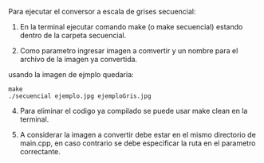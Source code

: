 Para ejecutar el conversor a escala de grises secuencial:

1) En la terminal ejecutar comando make (o make secuencial) estando dentro de la carpeta secuencial.

2) Como parametro ingresar imagen a comvertir y un nombre para el archivo de la imagen ya convertida.

usando la imagen de ejmplo quedaria:

    make
    ./secuencial ejemplo.jpg ejemploGris.jpg

4) Para eliminar el codigo ya compilado se puede usar make clean en la terminal.

5) A considerar la imagen a convertir debe estar en el mismo directorio de main.cpp, en caso contrario se debe especificar la ruta en el parametro correctante.